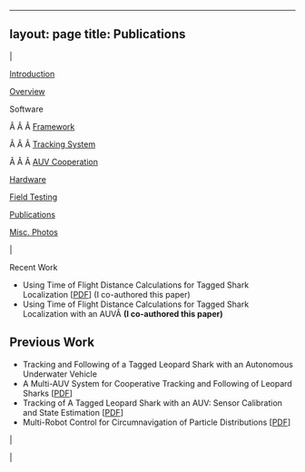 

---
layout: page
title: Publications
---

  

| 

  

[Introduction](https://sites.google.com/site/tayloredwardpeterson/research)

  

[Overview](https://sites.google.com/site/tayloredwardpeterson/research/overview)

  

 Software 

 Â Â Â [Framework](https://sites.google.com/site/tayloredwardpeterson/research/software)  

 Â Â Â [Tracking System](https://sites.google.com/site/tayloredwardpeterson/research/tracking-system)  

Â Â Â [AUV Cooperation](https://sites.google.com/site/tayloredwardpeterson/research/auv-cooperation)  

  

[Hardware](https://sites.google.com/site/tayloredwardpeterson/research/hardware)

  

[Field Testing](https://sites.google.com/site/tayloredwardpeterson/research/field-testing)

  

[Publications](https://sites.google.com/site/tayloredwardpeterson/research/publications)

  

[Misc. Photos](https://sites.google.com/site/tayloredwardpeterson/research/misc)

  

 | 

 Recent Work 

- Using Time of Flight Distance Calculations for Tagged Shark Localization [[PDF](http://newwww.hmc.edu/lair/publications/2013/lin_UUST_2013.pdf)] (I co-authored this paper)
- Using Time of Flight Distance Calculations for Tagged Shark Localization with an AUVÂ **(I co-authored this paper)**

## Previous Work

- Tracking and Following of a Tagged Leopard Shark with an Autonomous Underwater Vehicle
- A Multi-AUV System for Cooperative Tracking and Following of Leopard Sharks [[PDF](http://newwww.hmc.edu/lair/publications/2013/shinzaki_ICRA_2013.pdf)]
- Tracking of A Tagged Leopard Shark with an AUV: Sensor Calibration and State Estimation [[PDF](http://newwww.hmc.edu/lair/publications/2012/forney_lowe_2012.pdf)]
- Multi-Robot Control for Circumnavigation of Particle Distributions [[PDF](http://newwww.hmc.edu/lair/publications/2012/tang_DARS_2012.pdf)]

 | 
  

 |

  

